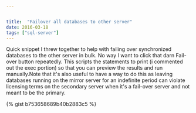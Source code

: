 ```yaml
---


title:  "Failover all databases to other server"
date: 2016-03-18
tags: ["sql-server"]
---
```


Quick snippet I threw together to help with failing over synchronized databases to the other server in bulk. No way I want to click that darn Fail-over button repeatedly. This scripts the statements to print (i commented out the exec portion) so that you can preview the results and run manually.Note that it's also useful to have a way to do this as leaving databases running on the mirror server for an indefinite period can violate licensing terms on the secondary server when it's a fail-over server and not meant to be the primary.

{% gist b753658689b40b2883c5 %}
